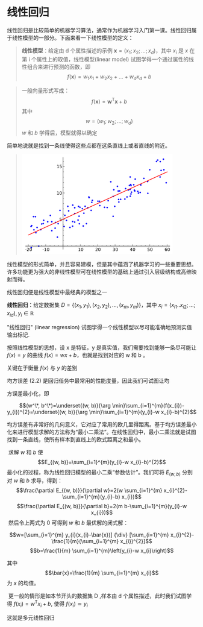 # 线性回归

​	线性回归是比较简单的机器学习算法，通常作为机器学习入门第一课。线性回归属于线性模型的一部分。下面来看一下线性模型的定义：

> **线性模型**：给定由 d 个属性描述的示例 $\boldsymbol{x}=\left(x_{1} ; x_{2} ; \ldots ; x_{d}\right)$，其中 $x_i$ 是 $x$ 在第 i 个属性上的取值，线性模型(linear model) 试图学得一个通过属性的线性组合来进行预测的函数，即
> $$f(\boldsymbol{x})=w_{1} x_{1}+w_{2} x_{2}+\ldots+w_{d} x_{d}+b$$
> 

> 一般向量形式写成：
> $$f(\boldsymbol{x})=\boldsymbol{w}^{\mathrm{T}} \boldsymbol{x}+b$$
> 其中
> $$w=(w_{1} ; w_{2} ; \ldots ; w_{d})$$
> $w$ 和 $b$ 学得后，模型就得以确定



简单地说就是找到一条线使得这些点都在这条直线上或者直线的附近。

> ![机器学习之线性回归(linear regression)](assets/线性回归.jpg)



线性模型的形式简单，并且容易建模，但是其中蕴涵了机器学习的一些重要思想。许多功能更为强大的非线性模型可在线性模型的基础上通过引入层级结构或高维映射而得。

线性回归便是线性模型中最经典的模型之一



**线性回归**：给定数据集 $D=\{(x_{1}, y_{1}),(x_{2}, y_{2}), \ldots,(x_{m}, y_{m})\}$，其中 $x_{i}=(x_{i 1}..x_{i 2} ; \ldots ; x_{i d}), y_{i} \in \mathbb{R}$

"线性回归" (linear regression) 试图学得一个线性模型以尽可能准确地预测实值输出标记.

按照线性模型的思想，设 x 是特征，y 是真实值，我们需要找到能够一条尽可能让 $f(x)=y$ 的曲线 $f(x)=wx+b$，也就是找到对应的 w 和 b 。

关键在于衡量 $f(x)$ 与 $y$ 的差别

均方误差 (2.2) 是回归任务中最常用的性能度量，因此我们可试图让均

方误差最小化，即

$$(w^\*, b^\*)=\underset{(w, b)}{\arg \min}\sum_{i=1}^{m}(f(x_{i})-y_{i})^{2}=\underset{(w, b)}{\arg \min}\sum_{i=1}^{m}(y_{i}-w x_{i}-b)^{2}$$


​		均方误差有非常好的几何意义，它对应了常用的欧几里得距离。基于均方误差最小化来进行模型求解的方法称为“最小二乘法”。在线性回归中，最小二乘法就是试图找到一条直线，使所有样本到直线上的欧式距离之和最小。

​		求解 $w$ 和 $b$ 使 
$$E_{(w, b)}=\sum_{i=1}^{m}(y_{i}-w x_{i}-b)^{2}$$
最小化的过程，称为线性回归模型的最小二乘“参数估计”。我们可将 $E_{(w,b)}$ 分别对 $w$ 和 $b$ 求导，得到：
$$\frac{\partial E_{(w, b)}}{\partial w}=2(w \sum_{i=1}^{m} x_{i}^{2}-\sum_{i=1}^{m}(y_{i}-b) x_{i})$$
$$\frac{\partial E_{(w, b)}}{\partial b}=2(m b-\sum_{i=1}^{m}(y_{i}-w x_{i}))$$
​		然后令上两式为 0 可得到 $w$ 和 $b$ 最优解的闭式解：

$$w=[\sum_{i=1}^{m} y_{i}(x_{i}-\bar{x})] {\div} [\sum_{i=1}^{m} x_{i}^{2}-\frac{1}{m}(\sum_{i=1}^{m} x_{i})^{2}]$$
$$b=\frac{1}{m} \sum_{i=1}^{m}\left(y_{i}-w x_{i}\right)$$

其中
$$\bar{x}=\frac{1}{m} \sum_{i=1}^{m} x_{i}$$
为 $x$ 的均值。

​		更一般的情形是如本节开头的数据集 D ,样本由 d 个属性描述，此时我们试图学得
$f(x_{i})=w^{\mathrm{T}} x_{i}+b$,  使得 $f(x_{i}) \simeq y_{i}$

这就是多元线性回归

